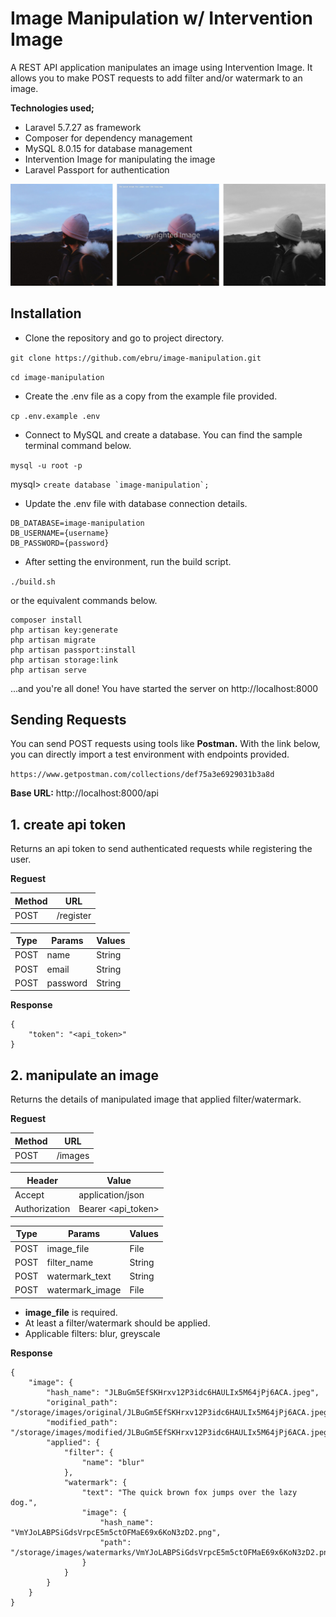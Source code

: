 # Image Manipulation w/ Intervention Image

A REST API application manipulates an image using Intervention Image. It allows you to make POST requests to add filter and/or watermark to an image.

**Technologies used;**
- Laravel 5.7.27 as framework
- Composer for dependency management
- MySQL 8.0.15 for database management
- Intervention Image for manipulating the image
- Laravel Passport for authentication

![Scheme](public/assets/image-manipulation.jpg)

## Installation
* Clone the repository and go to project directory.

`git clone https://github.com/ebru/image-manipulation.git`

`cd image-manipulation`

* Create the .env file as a copy from the example file provided.

`cp .env.example .env`

* Connect to MySQL and create a database. You can find the sample terminal command below.

`mysql -u root -p`

mysql> ``create database `image-manipulation`; ``


* Update the .env file with database connection details.

```
DB_DATABASE=image-manipulation
DB_USERNAME={username}
DB_PASSWORD={password}
```

* After setting the environment, run the build script.

`./build.sh`

or the equivalent commands below.

```
composer install
php artisan key:generate
php artisan migrate
php artisan passport:install
php artisan storage:link
php artisan serve
```

...and you're all done! You have started the server on http://localhost:8000

## Sending Requests
You can send POST requests using tools like **Postman.** 
With the link below, you can directly import a test environment with endpoints provided.

`https://www.getpostman.com/collections/def75a3e6929031b3a8d`

**Base URL:**
http://localhost:8000/api

## **1. create api token**
Returns an api token to send authenticated requests while registering the user.

**Reguest**

| Method  | URL            |
| --------|----------------|
| POST    | /register      |

| Type    | Params                 | Values        |
| --------|------------------------|---------------|
| POST    | name                   | String        |
| POST    | email                  | String        |
| POST    | password               | String        |

**Response**

```
{
    "token": "<api_token>"
}
```

## **2. manipulate an image**
Returns the details of manipulated image that applied filter/watermark.

**Reguest**

| Method  | URL            |
| --------|----------------|
| POST    | /images        |

| Header         | Value                  |
| ---------------|------------------------|
| Accept         | application/json       |
| Authorization  | Bearer <api_token>     |

| Type    | Params                 | Values        |
| --------|------------------------|---------------|
| POST    | image_file             | File          |
| POST    | filter_name            | String        |
| POST    | watermark_text         | String        |
| POST    | watermark_image        | File          |

* **image_file** is required.
* At least a filter/watermark should be applied. 
* Applicable filters: blur, greyscale

**Response**

```
{
    "image": {
        "hash_name": "JLBuGm5EfSKHrxv12P3idc6HAULIx5M64jPj6ACA.jpeg",
        "original_path": "/storage/images/original/JLBuGm5EfSKHrxv12P3idc6HAULIx5M64jPj6ACA.jpeg",
        "modified_path": "/storage/images/modified/JLBuGm5EfSKHrxv12P3idc6HAULIx5M64jPj6ACA.jpeg",
        "applied": {
            "filter": {
                "name": "blur"
            },
            "watermark": {
                "text": "The quick brown fox jumps over the lazy dog.",
                "image": {
                    "hash_name": "VmYJoLABPSiGdsVrpcE5m5ctOFMaE69x6KoN3zD2.png",
                    "path": "/storage/images/watermarks/VmYJoLABPSiGdsVrpcE5m5ctOFMaE69x6KoN3zD2.png"
                }
            }
        }
    }
}
```
